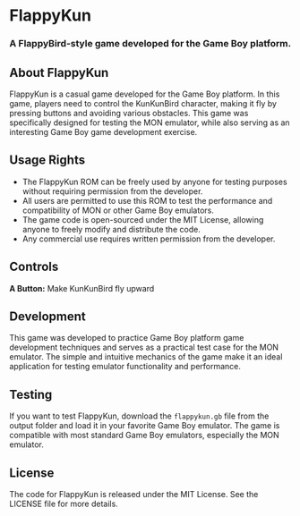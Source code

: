 # FlappyKun
### A FlappyBird-style game developed for the Game Boy platform.

## About FlappyKun
FlappyKun is a casual game developed for the Game Boy platform. In this game, players need to control the KunKunBird character, making it fly by pressing buttons and avoiding various obstacles. This game was specifically designed for testing the MON emulator, while also serving as an interesting Game Boy game development exercise.

## Usage Rights
- The FlappyKun ROM can be freely used by anyone for testing purposes without requiring permission from the developer.
- All users are permitted to use this ROM to test the performance and compatibility of MON or other Game Boy emulators.
- The game code is open-sourced under the MIT License, allowing anyone to freely modify and distribute the code.
- Any commercial use requires written permission from the developer.

## Controls
**A Button:** Make KunKunBird fly upward

## Development
This game was developed to practice Game Boy platform game development techniques and serves as a practical test case for the MON emulator. The simple and intuitive mechanics of the game make it an ideal application for testing emulator functionality and performance.

## Testing
If you want to test FlappyKun, download the `flappykun.gb` file from the output folder and load it in your favorite Game Boy emulator. The game is compatible with most standard Game Boy emulators, especially the MON emulator.

## License
The code for FlappyKun is released under the MIT License. See the LICENSE file for more details.